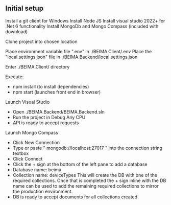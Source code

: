 
## Initial setup

Install a git client for Windows
Install Node JS
Install visual studio 2022+ for .Net 6 functionality
Install MongoDb and Mongo Compass (included with download)

Clone project into chosen location

Place environment variable file ".env" in ./BEIMA.Client/.env
Place the "local.settings.json" file in ./BEIMA.Backend/local.settings.json

Enter ./BEIMA.Client/ directory

Execute:
* npm install (to install dependencies)
* npm start (launches front end in browser)

Launch Visual Studio
* Open ./BEIMA.Backend/BEIMA.Backend.sln
* Run the project in Debug Any CPU
* API is ready to accept requests

Launch Mongo Compass
 * Click New Connection
 * Type or paste " mongodb://localhost:27017 " into the connection string textbox
 * Click Connect
 * Click the + sign at the bottom of the left pane to add a database
 * Database name: beima
 * Collection name: deviceTypes
This will create the DB with one of the required collections.
Once that is completed the + sign inline with the DB name can be used to add the remaining required collections to mirror the production environment.
* DB is ready to accept documents for all collections created
